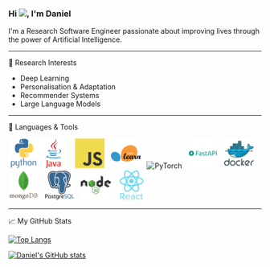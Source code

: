 ### Hi <img src="https://raw.githubusercontent.com/MartinHeinz/MartinHeinz/master/wave.gif" width="30px">, I'm Daniel

I'm a Research Software Engineer passionate about improving lives through the power of Artificial Intelligence.

---

📘 Research Interests

* Deep Learning
* Personalisation & Adaptation
* Recommender Systems
* Large Language Models

---

🧰 Languages & Tools

<img src="https://github.com/devicons/devicon/blob/master/icons/python/python-original-wordmark.svg" alt="Python" width="60" height="60"/><img src="https://github.com/devicons/devicon/blob/master/icons/java/java-original-wordmark.svg" alt="Java" width="60" height="60"/>&nbsp;&nbsp;&nbsp;<img src="https://github.com/devicons/devicon/blob/master/icons/javascript/javascript-original.svg" alt="Javascript" width="60" height="60"/>&nbsp;&nbsp;&nbsp;<img src="https://github.com/devicons/devicon/blob/master/icons/scikitlearn/scikitlearn-original.svg" alt="scikit-learn" width="60" height="60"/>&nbsp;&nbsp;&nbsp;<img src="https://github.com/valohai/ml-logos/blob/master/pytorch.svg" alt="PyTorch" width="60" height="60"/>&nbsp;&nbsp;&nbsp;<img src="https://github.com/devicons/devicon/blob/master/icons/fastapi/fastapi-original-wordmark.svg" alt="FastAPI" width="60" height="60"/>&nbsp;&nbsp;&nbsp;<img src="https://github.com/devicons/devicon/blob/master/icons/docker/docker-original-wordmark.svg" alt="Docker" width="60" height="60"/>&nbsp;&nbsp;&nbsp;<img src="https://github.com/devicons/devicon/blob/master/icons/mongodb/mongodb-original-wordmark.svg" alt="MongoDB" width="60" height="60"/>&nbsp;&nbsp;&nbsp;<img src="https://github.com/devicons/devicon/blob/master/icons/postgresql/postgresql-original-wordmark.svg" alt="PostgreSQL" width="60" height="60"/>&nbsp;&nbsp;&nbsp;<img src="https://github.com/devicons/devicon/blob/master/icons/nodejs/nodejs-original-wordmark.svg" alt="Node" width="60" height="60"/>&nbsp;&nbsp;&nbsp;<img src="https://github.com/devicons/devicon/blob/master/icons/react/react-original-wordmark.svg" alt="React" width="60" height="60"/>

---

📈 My GitHub Stats

[![Top Langs](https://github-readme-stats.vercel.app/api/top-langs/?username=httpdaniel&hide=html,css,shaderlab,hlsl,c%23,jupyter%20notebook&theme=buefy)](https://github.com/anuraghazra/github-readme-stats)

[![Daniel's GitHub stats](https://github-readme-stats.vercel.app/api?username=httpdaniel&theme=buefy)](https://github.com/anuraghazra/github-readme-stats)
